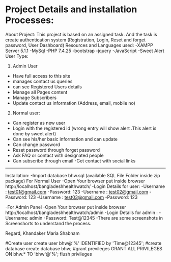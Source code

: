 # Project Details and installation Processes: 
About Project: 
This project is based on an assigned task. And the task is create authentication system (Registration, Login, Reset and forget password, User Dashboard)
Resources and Languages used: 
-XAMPP Server 5.1.1
-MySql
-PHP 7.4.25
-bootstrap
-jquery
-JavaScript
-Sweet Alert
User Type: 
1. Admin User
- Have full access to this site
- manages contact us queries
- can see Registered Users details
- Manage all Pages content
- Manage Subscribers
- Update contact us information (Address, email, mobile no)
2. Normal user: 
- Can register as new user
- Login with the registered id (wrong entry will show alert .This alert is done by sweet alert)
- Can see his/her basic information and can update
- Can change password
- Reset password through forget password
-  Ask FAQ or contact with designated people
- Can subscribe through email 
-Get contact with social links
-----------------------------------------------------------------------------------------
Installation:
-Import database bhw.sql (available SQL File Folder inside zip package)
For Normal User
-Open Your browser put inside browser http://localhost/bangladeshhealthwatch/
-Login Details for user:
-Username : test01@gmail.com
-Password: 123
-Username : test02@gmail.com
-Password: 123
-Username : test03@gmail.com
-Password: 123

-For Admin Panel
-Open Your browser put inside browser http://localhost/bangladeshhealthwatch/admin
-Login Details for admin :
-Username: admin
-Password: Test@12345
-There are some screenshots in Screenshorts to understand the process.



Regard,
Khandaker Maria Shabnam 

#Create user
create user bhw@'%' IDENTIFIED by 'Time@12345';
#create database
create database bhw;
#grant previleges
GRANT ALL PRIVILEGES ON bhw.* TO 'bhw'@'%';
flush privileges


